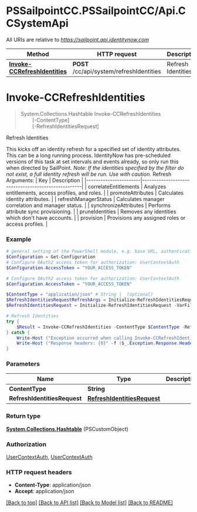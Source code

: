 # PSSailpointCC.PSSailpointCC/Api.CCSystemApi

All URIs are relative to *https://sailpoint.api.identitynow.com*

Method | HTTP request | Description
------------- | ------------- | -------------
[**Invoke-CCRefreshIdentities**](CCSystemApi.md#Invoke-CCRefreshIdentities) | **POST** /cc/api/system/refreshIdentities | Refresh Identities


<a name="Invoke-CCRefreshIdentities"></a>
# **Invoke-CCRefreshIdentities**
> System.Collections.Hashtable Invoke-CCRefreshIdentities<br>
> &nbsp;&nbsp;&nbsp;&nbsp;&nbsp;&nbsp;&nbsp;&nbsp;[-ContentType] <String><br>
> &nbsp;&nbsp;&nbsp;&nbsp;&nbsp;&nbsp;&nbsp;&nbsp;[-RefreshIdentitiesRequest] <PSCustomObject><br>

Refresh Identities

This kicks off an identity refresh for a specified set of identity attributes.  This can be a long running process.  IdentityNow has pre-scheduled versions of this task at set intervals and events already, so only run this when directed by SailPoint.  _Note: If the identities specified by the filter do not exist, a full identity refresh will be run.  Use with caution._  Refresh Arguments:  | Key                   | Description                                        | |-----------------------|----------------------------------------------------| | correlateEntitlements | Analyzes entitlements, access profiles, and roles. | | promoteAttributes     | Calculates identity attributes.                    | | refreshManagerStatus  | Calculates manager correlation and manager status. | | synchronizeAttributes | Performs attribute sync provisioning.              | | pruneIdentities       | Removes any identities which don't have accounts.  | | provision             | Provisions any assigned roles or access profiles.  |

### Example
```powershell
# general setting of the PowerShell module, e.g. base URL, authentication, etc
$Configuration = Get-Configuration
# Configure OAuth2 access token for authorization: UserContextAuth
$Configuration.AccessToken = "YOUR_ACCESS_TOKEN"

# Configure OAuth2 access token for authorization: UserContextAuth
$Configuration.AccessToken = "YOUR_ACCESS_TOKEN"

$ContentType = "application/json" # String |  (optional)
$RefreshIdentitiesRequestRefreshArgs = Initialize-RefreshIdentitiesRequestRefreshArgs -CorrelateEntitlements $true -PromoteAttributes $true -RefreshManagerStatus $false -SynchronizeAttributes $false -PruneIdentities $false -Provision $false
$RefreshIdentitiesRequest = Initialize-RefreshIdentitiesRequest -VarFilter "MyVarFilter" -RefreshArgs $RefreshIdentitiesRequestRefreshArgs # RefreshIdentitiesRequest |  (optional)

# Refresh Identities
try {
    $Result = Invoke-CCRefreshIdentities -ContentType $ContentType -RefreshIdentitiesRequest $RefreshIdentitiesRequest
} catch {
    Write-Host ("Exception occurred when calling Invoke-CCRefreshIdentities: {0}" -f ($_.ErrorDetails | ConvertFrom-Json))
    Write-Host ("Response headers: {0}" -f ($_.Exception.Response.Headers | ConvertTo-Json))
}
```

### Parameters

Name | Type | Description  | Notes
------------- | ------------- | ------------- | -------------
 **ContentType** | **String**|  | [optional] 
 **RefreshIdentitiesRequest** | [**RefreshIdentitiesRequest**](RefreshIdentitiesRequest.md)|  | [optional] 

### Return type

[**System.Collections.Hashtable**](AnyType.md) (PSCustomObject)

### Authorization

[UserContextAuth](../README.md#UserContextAuth), [UserContextAuth](../README.md#UserContextAuth)

### HTTP request headers

 - **Content-Type**: application/json
 - **Accept**: application/json

[[Back to top]](#) [[Back to API list]](../README.md#documentation-for-api-endpoints) [[Back to Model list]](../README.md#documentation-for-models) [[Back to README]](../README.md)

